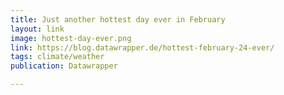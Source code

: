 ```yaml
---
title: Just another hottest day ever in February
layout: link
image: hottest-day-ever.png
link: https://blog.datawrapper.de/hottest-february-24-ever/
tags: climate/weather
publication: Datawrapper

---
```

